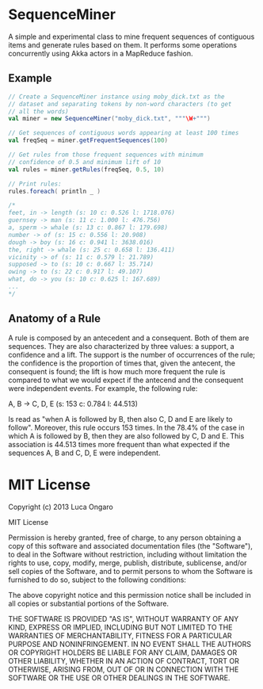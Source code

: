 SequenceMiner
=============

A simple and experimental class to mine frequent sequences of contiguous items and generate rules based on them. It performs some operations
concurrently using Akka actors in a MapReduce fashion.

Example
-------

```scala
// Create a SequenceMiner instance using moby_dick.txt as the
// dataset and separating tokens by non-word characters (to get
// all the words)
val miner = new SequenceMiner("moby_dick.txt", """\W+""")

// Get sequences of contiguous words appearing at least 100 times
val freqSeq = miner.getFrequentSequences(100)

// Get rules from those frequent sequences with minimum
// confidence of 0.5 and minimum lift of 10
val rules = miner.getRules(freqSeq, 0.5, 10)

// Print rules:
rules.foreach( println _ )

/*
feet, in -> length (s: 10 c: 0.526 l: 1718.076)
guernsey -> man (s: 11 c: 1.000 l: 476.756)
a, sperm -> whale (s: 13 c: 0.867 l: 179.698)
number -> of (s: 15 c: 0.556 l: 20.908)
dough -> boy (s: 16 c: 0.941 l: 3638.016)
the, right -> whale (s: 25 c: 0.658 l: 136.411)
vicinity -> of (s: 11 c: 0.579 l: 21.789)
supposed -> to (s: 10 c: 0.667 l: 35.714)
owing -> to (s: 22 c: 0.917 l: 49.107)
what, do -> you (s: 10 c: 0.625 l: 167.689)
...
*/
```

Anatomy of a Rule
-----------------

A rule is composed by an antecedent and a consequent. Both of them are sequences. They are also characterized by three values: a support, a
confidence and a lift. The support is the number of occurrences of the rule; the confidence is the proportion of times that, given the
antecent, the consequent is found; the lift is how much more frequent the rule is compared to what we would expect if the antecend and the
consequent were independent events. For example, the following rule:

A, B -> C, D, E (s: 153 c: 0.784 l: 44.513)

Is read as "when A is followed by B, then also C, D and E are likely to follow". Moreover, this rule occurs 153 times. In the 78.4% of the
case in which A is followed by B, then they are also followed by C, D and E. This association is 44.513 times more frequent than what
expected if the sequences A, B and C, D, E were independent.


MIT License
===========

Copyright (c) 2013 Luca Ongaro

MIT License

Permission is hereby granted, free of charge, to any person obtaining
a copy of this software and associated documentation files (the
"Software"), to deal in the Software without restriction, including
without limitation the rights to use, copy, modify, merge, publish,
distribute, sublicense, and/or sell copies of the Software, and to
permit persons to whom the Software is furnished to do so, subject to
the following conditions:

The above copyright notice and this permission notice shall be
included in all copies or substantial portions of the Software.

THE SOFTWARE IS PROVIDED "AS IS", WITHOUT WARRANTY OF ANY KIND,
EXPRESS OR IMPLIED, INCLUDING BUT NOT LIMITED TO THE WARRANTIES OF
MERCHANTABILITY, FITNESS FOR A PARTICULAR PURPOSE AND
NONINFRINGEMENT. IN NO EVENT SHALL THE AUTHORS OR COPYRIGHT HOLDERS BE
LIABLE FOR ANY CLAIM, DAMAGES OR OTHER LIABILITY, WHETHER IN AN ACTION
OF CONTRACT, TORT OR OTHERWISE, ARISING FROM, OUT OF OR IN CONNECTION
WITH THE SOFTWARE OR THE USE OR OTHER DEALINGS IN THE SOFTWARE.

